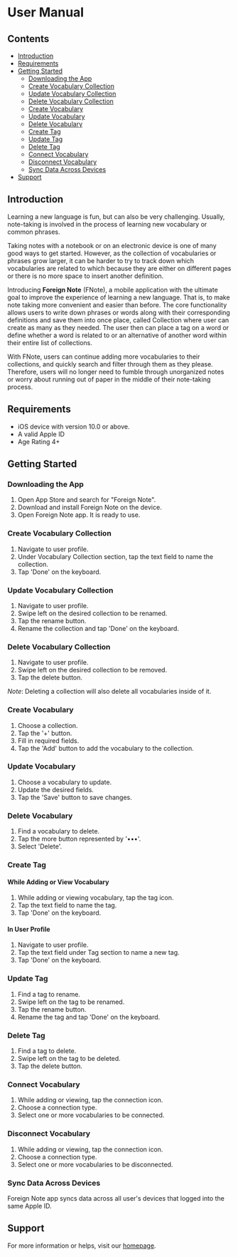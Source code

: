 # User Manual <!-- omit in toc -->

## Contents <!-- omit in toc -->

- [Introduction](#introduction)
- [Requirements](#requirements)
- [Getting Started](#getting-started)
  - [Downloading the App](#downloading-the-app)
  - [Create Vocabulary Collection](#create-vocabulary-collection)
  - [Update Vocabulary Collection](#update-vocabulary-collection)
  - [Delete Vocabulary Collection](#delete-vocabulary-collection)
  - [Create Vocabulary](#create-vocabulary)
  - [Update Vocabulary](#update-vocabulary)
  - [Delete Vocabulary](#delete-vocabulary)
  - [Create Tag](#create-tag)
  - [Update Tag](#update-tag)
  - [Delete Tag](#delete-tag)
  - [Connect Vocabulary](#connect-vocabulary)
  - [Disconnect Vocabulary](#disconnect-vocabulary)
  - [Sync Data Across Devices](#sync-data-across-devices)
- [Support](#support)

## Introduction

Learning a new language is fun, but can also be very challenging. Usually, note-taking is involved in the process of learning new vocabulary or common phrases.

Taking notes with a notebook or on an electronic device is one of many good ways to get started. However, as the collection of vocabularies or phrases grow larger, it can be harder to try to track down which vocabularies are related to which because they are either on different pages or there is no more space to insert another definition.

Introducing **Foreign Note** (FNote), a mobile application with the ultimate goal to improve the experience of learning a new language. That is, to make note taking more convenient and easier than before. The core functionality allows users to write down phrases or words along with their corresponding definitions and save them into once place, called Collection where user can create as many as they needed. The user then can place a tag on a word or define whether a word is related to or an alternative of another word within their entire list of collections.

With FNote, users can continue adding more vocabularies to their collections, and quickly search and filter through them as they please. Therefore, users will no longer need to fumble through unorganized notes or worry about running out of paper in the middle of their note-taking process.

## Requirements

- iOS device with version 10.0 or above.
- A valid Apple ID
- Age Rating 4+

## Getting Started

### Downloading the App

1. Open App Store and search for "Foreign Note".
2. Download and install Foreign Note on the device.
3. Open Foreign Note app. It is ready to use.

### Create Vocabulary Collection

1. Navigate to user profile.
2. Under Vocabulary Collection section, tap the text field to name the collection.
3. Tap 'Done' on the keyboard.

### Update Vocabulary Collection

1. Navigate to user profile.
2. Swipe left on the desired collection to be renamed.
3. Tap the rename button.
4. Rename the collection and tap 'Done' on the keyboard.

### Delete Vocabulary Collection

1. Navigate to user profile.
2. Swipe left on the desired collection to be removed.
3. Tap the delete button.

*Note*: Deleting a collection will also delete all vocabularies inside of it.

### Create Vocabulary

1. Choose a collection.
2. Tap the '+' button.
3. Fill in required fields.
4. Tap the 'Add' button to add the vocabulary to the collection.

### Update Vocabulary

1. Choose a vocabulary to update.
2. Update the desired fields.
3. Tap the 'Save' button to save changes.

### Delete Vocabulary

1. Find a vocabulary to delete.
2. Tap the more button represented by '•••'.
3. Select 'Delete'.

### Create Tag

#### While Adding or View Vocabulary <!-- omit in toc -->

1. While adding or viewing vocabulary, tap the tag icon.
2. Tap the text field to name the tag.
3. Tap 'Done' on the keyboard.

#### In User Profile <!-- omit in toc -->

1. Navigate to user profile.
2. Tap the text field under Tag section to name a new tag.
3. Tap 'Done' on the keyboard.

### Update Tag

1. Find a tag to rename.
2. Swipe left on the tag to be renamed.
3. Tap the rename button.
4. Rename the tag and tap 'Done' on the keyboard.

### Delete Tag

1. Find a tag to delete.
2. Swipe left on the tag to be deleted.
3. Tap the delete button.

### Connect Vocabulary

1. While adding or viewing, tap the connection icon.
2. Choose a connection type.
3. Select one or more vocabularies to be connected.

### Disconnect Vocabulary

1. While adding or viewing, tap the connection icon.
2. Choose a connection type.
3. Select one or more vocabularies to be disconnected.

### Sync Data Across Devices

Foreign Note app syncs data across all user's devices that logged into the same Apple ID.

## Support

For more information or helps, visit our [homepage][homepage].

<!-- Link -->
[homepage]: https://idara09.github.io/FNote

<!-- Asset -->